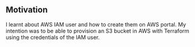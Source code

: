 ## Motivation
I learnt about AWS IAM user and how to create them on AWS portal. My intention was to be able to provision an S3 bucket in AWS with Terraform using the credentials of the IAM user.